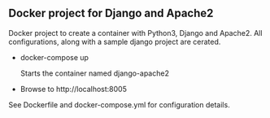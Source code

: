 ## Docker project for Django and Apache2

Docker project to create a container with Python3, Django and Apache2. All configurations, along with a sample django project are cerated.

* docker-compose up

    Starts the container named django-apache2
* Browse to http://localhost:8005


See Dockerfile and docker-compose.yml for configuration details.


